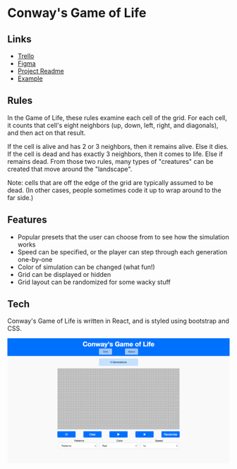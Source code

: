 # Conway's Game of Life

## Links

* [Trello](https://trello.com/b/sgTAfxMj/conways-game-of-life)
* [Figma](https://www.figma.com/file/savuRtxvXybeHVGU31MGbi/Conway-s-Game-of-Life?node-id=0%3A1)
* [Project Readme](https://github.com/LambdaSchool/CS-Build-Week-1)
* [Example](https://bitstorm.org/gameoflife/)

## Rules

In the Game of Life, these rules examine each cell of the grid. For each cell, it counts that cell's eight neighbors (up, down, left, right, and diagonals), and then act on that result.

If the cell is alive and has 2 or 3 neighbors, then it remains alive. Else it dies.
If the cell is dead and has exactly 3 neighbors, then it comes to life. Else if remains dead.
From those two rules, many types of "creatures" can be created that move around the "landscape".

Note: cells that are off the edge of the grid are typically assumed to be dead. (In other cases, people sometimes code it up to wrap around to the far side.)

## Features

* Popular presets that the user can choose from to see how the simulation works
* Speed can be specified, or the player can step through each generation one-by-one
* Color of simulation can be changed (what fun!)
* Grid can be displayed or hidden
* Grid layout can be randomized for some wacky stuff

## Tech

Conway's Game of Life is written in React, and is styled using bootstrap and CSS.

![conway screenshot](/screenshot.png)
